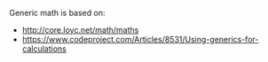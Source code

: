 Generic math is based on:
* http://core.loyc.net/math/maths
* https://www.codeproject.com/Articles/8531/Using-generics-for-calculations